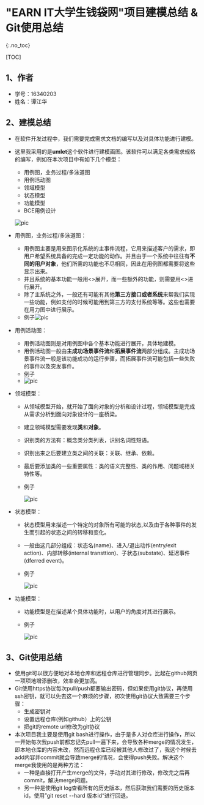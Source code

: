 # "EARN IT大学生钱袋网"项目建模总结 & Git使用总结

{:.no_toc}

[TOC]

## 1、作者

- 学号：16340203
- 姓名：谭江华

## 2、建模总结

- 在软件开发过程中，我们需要完成需求文档的编写以及对具体功能进行建模。

- 这里我采用的是**umlet**这个软件进行建模画图。该软件可以满足各类需求规格的编写，例如在本次项目中有如下几个模型：

  - 用例图，业务过程/多泳道图
  - 用例活动图
  - 领域模型
  - 状态模型
  - 功能模型
  - BCE用例设计

  ![pic](F:/%E5%A4%A7%E4%B8%89%E4%B8%8B/%E7%B3%BB%E7%BB%9F%E5%88%86%E6%9E%90%E4%B8%8E%E8%AE%BE%E8%AE%A1/pics/1.png)

- 用例图，业务过程/多泳道图：

  - 用例图主要是用来图示化系统的主事件流程，它用来描述客户的需求，即用户希望系统具备的完成一定功能的动作。并且由于一个系统中往往有**不同的用户对象**，他们所需的功能也不尽相同，因此在用例图都需要将这些显示出来。
  - 并且系统的基本功能一般用<<include>>展开，而一些额外的功能，则需要用<<extend>>进行展开。
  - 除了主系统之外，一般还有可能有其他**第三方接口或者系统**来帮我们实现一些功能，例如支付的时候可能用到第三方的支付系统等等。这些也需要在用力图中进行展示。
  - 例子![pic](F:/%E5%A4%A7%E4%B8%89%E4%B8%8B/%E7%B3%BB%E7%BB%9F%E5%88%86%E6%9E%90%E4%B8%8E%E8%AE%BE%E8%AE%A1/pics/usecase_diagram.png)

- 用例活动图：

  - 用例活动图则是对用例图中各个基本功能进行展开，具体地建模。
  - 用例活动图一般由**主成功场景事件流**和**拓展事件流**两部分组成。主成功场景事件流一般是该功能成功的运行步骤，而拓展事件流可能包括一些失败的事件以及突发事件。
  - 例子
  - ![pic](F:/%E5%A4%A7%E4%B8%89%E4%B8%8B/%E7%B3%BB%E7%BB%9F%E5%88%86%E6%9E%90%E4%B8%8E%E8%AE%BE%E8%AE%A1/pics/usecase.png)

- 领域模型：

  - 从领域模型开始，就开始了面向对象的分析和设计过程，领域模型是完成从需求分析到面向对象设计的一座桥梁。

  - 建立领域模型需要发现**类**和**对象**。

  - 识别类的方法有：概念类分类列表，识别名词性短语。

  - 识别出来之后要建立类之间的关联：关联、继承、依赖。

  - 最后要添加类的一些重要属性：类的语义完整性、类的作用、问题域相关特性等。

  - 例子

    ![pic](F:/%E5%A4%A7%E4%B8%89%E4%B8%8B/%E7%B3%BB%E7%BB%9F%E5%88%86%E6%9E%90%E4%B8%8E%E8%AE%BE%E8%AE%A1/pics/domain.png)

- 状态模型：

  - 状态模型用来描述一个特定的对象所有可能的状态,以及由于各种事件的发生而引起的状态之间的转移和变化。

  - 一般由这几部分组成：状态名(name)、进入/退出动作(entry/exit action)、内部转移(internal transttion)、子状态(substate)、延迟事件(dferred event)。

  - 例子

    ![pic](F:/%E5%A4%A7%E4%B8%89%E4%B8%8B/%E7%B3%BB%E7%BB%9F%E5%88%86%E6%9E%90%E4%B8%8E%E8%AE%BE%E8%AE%A1/pics/state.png)

- 功能模型：

  - 功能模型是在描述某个具体功能时，以用户的角度对其进行展示。

  - 例子

    ![pic](F:/%E5%A4%A7%E4%B8%89%E4%B8%8B/%E7%B3%BB%E7%BB%9F%E5%88%86%E6%9E%90%E4%B8%8E%E8%AE%BE%E8%AE%A1/pics/system.png)

## 3、Git使用总结

- 使用git可以很方便地对本地仓库和远程仓库进行管理同步。比起在github网页一项项地增添删改，效率会更加高。
- Git使用https协议每次pull/push都要输出密码，但如果使用git协议，再使用ssh密钥，就可以免去这一个麻烦的步骤，初次使用git协议大致需要三个步骤：
  - 生成密钥对
  - 设置远程仓库(例如github）上的公钥
  - 把git的remote url修改为git协议
- 本次项目我主要是使用git bash进行操作，由于是多人对仓库进行操作，所以一开始每次我push前都忘记先pull一遍下来，会导致各种merge的情况发生，即本地仓库的内容未改，然而远程仓库已经被其他人修改过了，我这个时候去add内容并commit就会导致merge的情况，会使得push失败。解决这个merge我使用的是两种方法：
  - 一种是直接打开产生merge的文件，手动对其进行修改，修改完之后再commit，解决merge问题。
  - 另一种是使用git log查看所有的历史版本，然后获取我们需要的历史版本id，使用”git reset --hard 版本id“进行回退。

